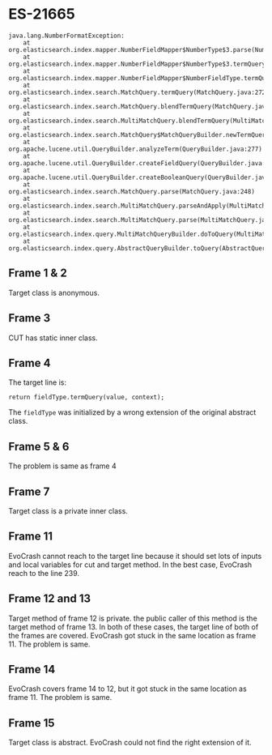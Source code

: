 # ES-21665

```
java.lang.NumberFormatException:
	at org.elasticsearch.index.mapper.NumberFieldMapper$NumberType$3.parse(NumberFieldMapper.java:349)
	at org.elasticsearch.index.mapper.NumberFieldMapper$NumberType$3.termQuery(NumberFieldMapper.java:359)
	at org.elasticsearch.index.mapper.NumberFieldMapper$NumberFieldType.termQuery(NumberFieldMapper.java:800)
	at org.elasticsearch.index.search.MatchQuery.termQuery(MatchQuery.java:272)
	at org.elasticsearch.index.search.MatchQuery.blendTermQuery(MatchQuery.java:384)
	at org.elasticsearch.index.search.MultiMatchQuery.blendTermQuery(MultiMatchQuery.java:315)
	at org.elasticsearch.index.search.MatchQuery$MatchQueryBuilder.newTermQuery(MatchQuery.java:302)
	at org.apache.lucene.util.QueryBuilder.analyzeTerm(QueryBuilder.java:277)
	at org.apache.lucene.util.QueryBuilder.createFieldQuery(QueryBuilder.java:241)
	at org.apache.lucene.util.QueryBuilder.createBooleanQuery(QueryBuilder.java:88)
	at org.elasticsearch.index.search.MatchQuery.parse(MatchQuery.java:248)
	at org.elasticsearch.index.search.MultiMatchQuery.parseAndApply(MultiMatchQuery.java:63)
	at org.elasticsearch.index.search.MultiMatchQuery.parse(MultiMatchQuery.java:81)
	at org.elasticsearch.index.query.MultiMatchQueryBuilder.doToQuery(MultiMatchQueryBuilder.java:748)
	at org.elasticsearch.index.query.AbstractQueryBuilder.toQuery(AbstractQueryBuilder.java:97)
```


## Frame 1 & 2
Target class is anonymous.

## Frame 3
CUT has static inner class.

## Frame 4
The target line is:
```
return fieldType.termQuery(value, context);
```
The `fieldType` was initialized by a wrong extension of the original abstract class.

## Frame 5 & 6
The problem is same as frame 4

## Frame 7
Target class is a private inner class.

## Frame 11
EvoCrash cannot reach to the target line because it should set lots of inputs and local variables for cut and target method. In the best case, EvoCrash reach to the line 239.

## Frame 12 and 13
Target method of frame 12 is private. the public caller of this method is the target method of frame 13. In both of these cases, the target line of both of the frames are covered. EvoCrash got stuck in the same location as frame 11. The problem is same.

## Frame 14
EvoCrash covers frame 14 to 12, but it got stuck in the same location as frame 11. The problem is same.

## Frame 15
Target class is abstract. EvoCrash could not find the right extension of it.
